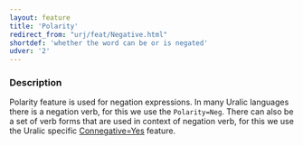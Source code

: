 ```yaml
---
layout: feature
title: 'Polarity'
redirect_from: "urj/feat/Negative.html"
shortdef: 'whether the word can be or is negated'
udver: '2'
---
```


### Description

Polarity feature is used for negation expressions. In many Uralic languages
there is a negation verb, for this we use the `Polarity=Neg`. There can also be
a set of verb forms that are used in context of negation verb, for this we use
the Uralic specific [Connegative=Yes]() feature.
<!-- Interlanguage links updated Čt lis 12 09:43:05 CET 2020 -->
